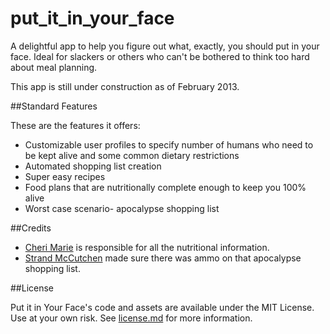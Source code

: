 put_it_in_your_face
===================

A delightful app to help you figure out what, exactly, you should put in your face. Ideal for slackers or others who can't be bothered to think too hard about meal planning.

This app is still under construction as of February 2013.

##Standard Features

These are the features it offers:

* Customizable user profiles to specify number of humans who need to be kept alive and some common dietary restrictions
* Automated shopping list creation
* Super easy recipes
* Food plans that are nutritionally complete enough to keep you 100% alive
* Worst case scenario- apocalypse shopping list

##Credits

* [Cheri Marie](https://github.com/cherimarie) is responsible for all the nutritional information.
* [Strand McCutchen](https://github.com/strand) made sure there was ammo on that apocalypse shopping list.

##License

Put it in Your Face's code and assets are available under the MIT License. Use at your own risk. See [license.md](/license.md) for more information.